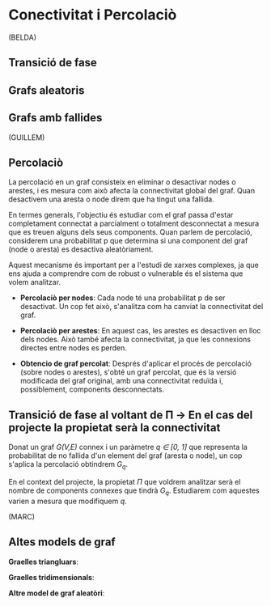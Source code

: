 # Conectivitat i Percolaciò

(BELDA)

## Transició de fase

## Grafs aleatoris

## Grafs amb fallides

(GUILLEM)

## Percolaciò

La percolació en un graf consisteix en eliminar o desactivar nodes o arestes, i es mesura com això afecta la connectivitat global del graf. Quan desactivem una aresta o node direm que ha tingut una fallida.

En termes generals, l'objectiu és estudiar com el graf passa d'estar completament connectat a parcialment o totalment desconnectat a mesura que es treuen alguns dels seus components. Quan parlem de percolació, considerem una probabilitat p que determina si una component del graf (node o aresta) es desactiva aleatòriament.

Aquest mecanisme és important per a l'estudi de xarxes complexes, ja que ens ajuda a comprendre com de robust o vulnerable és el sistema que volem analitzar.

* **Percolaciò per nodes**: Cada node té una probabilitat p de ser desactivat. Un cop fet això, s'analitza com ha canviat la connectivitat del graf.

* **Percolaciò per arestes**: En aquest cas, les arestes es desactiven en lloc dels nodes. Això també afecta la connectivitat, ja que les connexions directes entre nodes es perden.

* **Obtencio de graf percolat**: Després d'aplicar el procés de percolació (sobre nodes o arestes), s'obté un graf percolat, que és la versió modificada del graf original, amb una connectivitat reduïda i, possiblement, components desconnectats.

## Transició de fase al voltant de Π → En el cas del projecte la propietat serà la connectivitat

Donat un graf _G(V,E)_ connex i un paràmetre _q ∈ [0, 1]_ que representa la probabilitat de no fallida d'un element del graf (aresta o node), un cop s'aplica la percolació obtindrem _G<sub>q</sub>_. 

En el context del projecte, la propietat _Π_ que voldrem analitzar serà el nombre de components connexes que tindrà _G<sub>q</sub>_. Estudiarem com aquestes varien a mesura que modifiquem _q_.

(MARC)

## Altes models de graf

**Graelles triangluars**:

**Graelles tridimensionals**:

**Altre model de graf aleatòri**:
